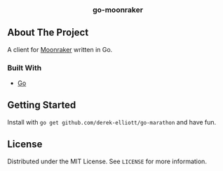 <div id="top"></div>
<!--
*** Thanks for checking out the Best-README-Template. If you have a suggestion
*** that would make this better, please fork the repo and create a pull request
*** or simply open an issue with the tag "enhancement".
*** Don't forget to give the project a star!
*** Thanks again! Now go create something AMAZING! :D
-->
<h3 align="center">go-moonraker</h3>

<!-- ABOUT THE PROJECT -->
## About The Project
A client for [Moonraker](https://github.com/Arksine/moonraker) written in Go.

### Built With
* [Go](https://go.dev)

<!-- GETTING STARTED -->
## Getting Started
Install with `go get github.com/derek-elliott/go-marathon` and have fun.

<!-- LICENSE -->
## License
Distributed under the MIT License. See `LICENSE` for more information.
